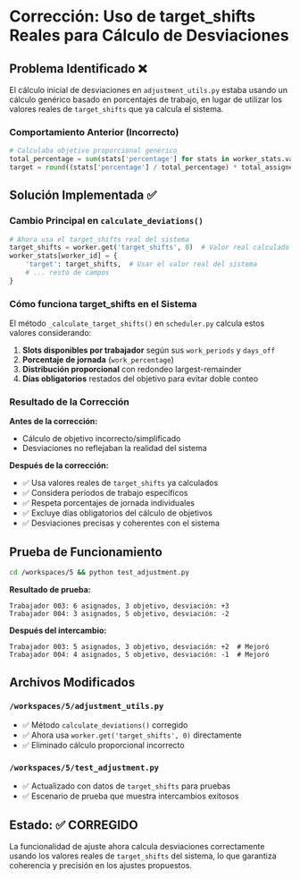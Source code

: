 # Corrección: Uso de target_shifts Reales para Cálculo de Desviaciones

## Problema Identificado ❌

El cálculo inicial de desviaciones en `adjustment_utils.py` estaba usando un cálculo genérico basado en porcentajes de trabajo, en lugar de utilizar los valores reales de `target_shifts` que ya calcula el sistema.

### Comportamiento Anterior (Incorrecto)
```python
# Calculaba objetivo proporcional genérico
total_percentage = sum(stats['percentage'] for stats in worker_stats.values())
target = round((stats['percentage'] / total_percentage) * total_assigned_shifts)
```

## Solución Implementada ✅

### Cambio Principal en `calculate_deviations()`
```python
# Ahora usa el target_shifts real del sistema
target_shifts = worker.get('target_shifts', 0)  # Valor real calculado por scheduler
worker_stats[worker_id] = {
    'target': target_shifts,  # Usar el valor real del sistema
    # ... resto de campos
}
```

### Cómo funciona target_shifts en el Sistema

El método `_calculate_target_shifts()` en `scheduler.py` calcula estos valores considerando:

1. **Slots disponibles por trabajador** según sus `work_periods` y `days_off`
2. **Porcentaje de jornada** (`work_percentage`) 
3. **Distribución proporcional** con redondeo largest-remainder
4. **Días obligatorios** restados del objetivo para evitar doble conteo

### Resultado de la Corrección

**Antes de la corrección:**
- Cálculo de objetivo incorrecto/simplificado
- Desviaciones no reflejaban la realidad del sistema

**Después de la corrección:**
- ✅ Usa valores reales de `target_shifts` ya calculados
- ✅ Considera períodos de trabajo específicos
- ✅ Respeta porcentajes de jornada individuales  
- ✅ Excluye días obligatorios del cálculo de objetivos
- ✅ Desviaciones precisas y coherentes con el sistema

## Prueba de Funcionamiento

```bash
cd /workspaces/5 && python test_adjustment.py
```

**Resultado de prueba:**
```
Trabajador 003: 6 asignados, 3 objetivo, desviación: +3
Trabajador 004: 3 asignados, 5 objetivo, desviación: -2
```

**Después del intercambio:**
```
Trabajador 003: 5 asignados, 3 objetivo, desviación: +2  # Mejoró
Trabajador 004: 4 asignados, 5 objetivo, desviación: -1  # Mejoró
```

## Archivos Modificados

### `/workspaces/5/adjustment_utils.py`
- ✅ Método `calculate_deviations()` corregido
- ✅ Ahora usa `worker.get('target_shifts', 0)` directamente
- ✅ Eliminado cálculo proporcional incorrecto

### `/workspaces/5/test_adjustment.py` 
- ✅ Actualizado con datos de `target_shifts` para pruebas
- ✅ Escenario de prueba que muestra intercambios exitosos

## Estado: ✅ CORREGIDO

La funcionalidad de ajuste ahora calcula desviaciones correctamente usando los valores reales de `target_shifts` del sistema, lo que garantiza coherencia y precisión en los ajustes propuestos.

